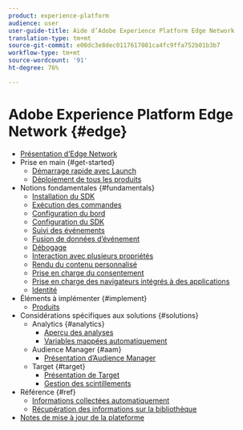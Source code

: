 ```yaml
---
product: experience-platform
audience: user
user-guide-title: Aide d’Adobe Experience Platform Edge Network
translation-type: tm+mt
source-git-commit: e00dc3e8dec0117617081ca4fc9ffa752b01b3b7
workflow-type: tm+mt
source-wordcount: '91'
ht-degree: 76%

---
```



# Adobe Experience Platform Edge Network {#edge}

* [Présentation d’Edge Network](home.md)
* Prise en main {#get-started}
   * [Démarrage rapide avec Launch](getting-started/quick-start-with-launch.md)
   * [Déploiement de tous les produits](getting-started/deploying-all-products.md)
* Notions fondamentales {#fundamentals}
   * [Installation du SDK](fundamentals/installing-the-sdk.md)
   * [Exécution des commandes](fundamentals/executing-commands.md)
   * [Configuration du bord](fundamentals/edge-configuration.md)
   * [Configuration du SDK](fundamentals/configuring-the-sdk.md)
   * [Suivi des événements](fundamentals/tracking-events.md)
   * [Fusion de données d’événement](fundamentals/merging-event-data.md)
   * [Débogage](fundamentals/debugging.md)
   * [Interaction avec plusieurs propriétés](fundamentals/interacting-with-multiple-properties.md)
   * [Rendu du contenu personnalisé](fundamentals/rendering-personalization-content.md)
   * [Prise en charge du consentement](fundamentals/supporting-consent.md)
   * [Prise en charge des navigateurs intégrés à des applications](fundamentals/supporting-in-app-browsers.md)
   * [Identité](fundamentals/identity.md)
* Éléments à implémenter {#implement}
   * [Produits](what-to-implement/commerce.md)
* Considérations spécifiques aux solutions {#solutions}
   * Analytics {#analytics}
      * [Aperçu des analyses](solution-specific/analytics/analytics-overview.md)
      * [Variables mappées automatiquement](solution-specific/analytics/automatically-mapped-vars.md)
   * Audience Manager {#aam}
      * [Présentation d’Audience Manager](solution-specific/audience-manager/audience-manager-overview.md)
   * Target {#target}
      * [Présentation de Target](solution-specific/target/target-overview.md)
      * [Gestion des scintillements](solution-specific/target/flicker-management.md)
* Référence {#ref}
   * [Informations collectées automatiquement](reference/automatic-information.md)
   * [Récupération des informations sur la bibliothèque](reference/retrieving-library-information.md)
* [Notes de mise à jour de la plateforme](https://www.adobe.com/go/platform-release-notes-en)
